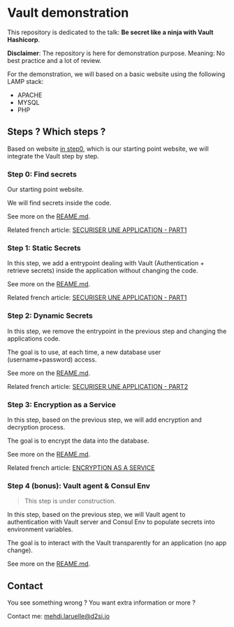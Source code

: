 # Vault demonstration

This repository is dedicated to the talk: **Be secret like a ninja with Vault Hashicorp**.

**Disclaimer**: The repository is here for demonstration purpose. Meaning: No best practice and a lot of review.

For the demonstration, we will based on a basic website using the following LAMP stack:

* APACHE
* MYSQL
* PHP

## Steps ? Which steps ?

Based on website [in step0](./step0/README.md), which is our starting point website, we will integrate the Vault step by step.

### Step 0: Find secrets

Our starting point website.

We will find secrets inside the code.

See more on the [REAME.md](./step0/README.md).

Related french article: [SECURISER UNE APPLICATION - PART1](https://blog.d2si.io/2019/03/28/tutoriel-vault-securiser-application/)

### Step 1: Static Secrets

In this step, we add a entrypoint dealing with Vault (Authentication + retrieve secrets) inside the application without changing the code.

See more on the [REAME.md](./step1/README.md).

Related french article: [SECURISER UNE APPLICATION - PART1](https://blog.d2si.io/2019/03/28/tutoriel-vault-securiser-application/)

### Step 2: Dynamic Secrets

In this step, we remove the entrypoint in the previous step and changing the applications code.

The goal is to use, at each time, a new database user (username+password) access.

See more on the [REAME.md](./step2/README.md).

Related french article: [SECURISER UNE APPLICATION - PART2](https://blog.d2si.io/2019/05/06/tutoriel-vault-securiser-application-partie2/)

### Step 3: Encryption as a Service

In this step, based on the previous step, we will add encryption and decryption process.

The goal is to encrypt the data into the database.

See more on the [REAME.md](./step3/README.md).

Related french article: [ENCRYPTION AS A SERVICE](https://blog.d2si.io/2019/07/01/tutoriel-vault-securiser-application-partie3/)

### Step 4 (bonus): Vault agent & Consul Env

> This step is under construction.

In this step, based on the previous step, we will Vault agent to authentication with
Vault server and Consul Env to populate secrets into environment variables.

The goal is to interact with the Vault transparently for an application (no app change).

See more on the [REAME.md](./step4/README.md).

## Contact

You see something wrong ? You want extra information or more ?

Contact me: <mehdi.laruelle@d2si.io>
